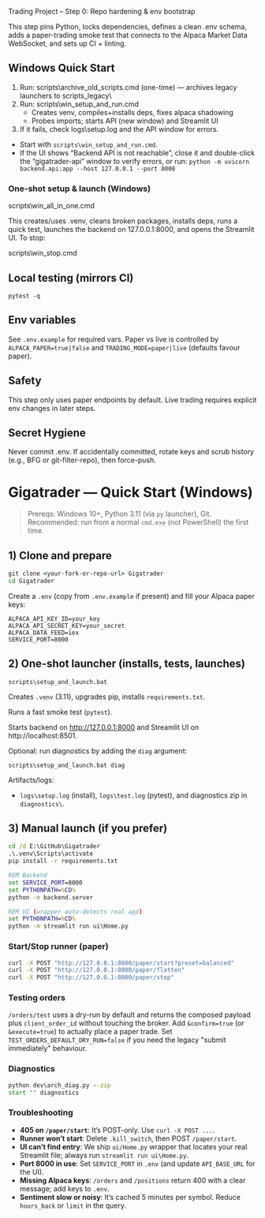 Trading Project – Step 0: Repo hardening & env bootstrap

This step pins Python, locks dependencies, defines a clean .env schema, adds a paper-trading smoke test that connects to the Alpaca Market Data WebSocket, and sets up CI + linting.

## Windows Quick Start
1) Run: scripts\archive_old_scripts.cmd (one-time) — archives legacy launchers to scripts\_legacy\
2) Run: scripts\win_setup_and_run.cmd
   - Creates venv, compiles+installs deps, fixes alpaca shadowing
   - Probes imports; starts API (new window) and Streamlit UI
3) If it fails, check logs\setup.log and the API window for errors.

- Start with `scripts\win_setup_and_run.cmd`.
- If the UI shows “Backend API is not reachable”, close it and double-click the “gigatrader-api” window to verify errors, or run:
  `python -m uvicorn backend.api:app --host 127.0.0.1 --port 8000`

### One-shot setup & launch (Windows)

scripts\win_all_in_one.cmd

This creates/uses .venv, cleans broken packages, installs deps, runs a quick test, launches the backend on 127.0.0.1:8000, and opens the Streamlit UI. To stop:

scripts\win_stop.cmd

## Local testing (mirrors CI)
```
pytest -q
```

## Env variables
See `.env.example` for required vars. Paper vs live is controlled by `ALPACA_PAPER=true|false`
and `TRADING_MODE=paper|live` (defaults favour paper).

## Safety
This step only uses paper endpoints by default. Live trading requires explicit env changes in later steps.

Secret Hygiene
--------------
Never commit .env. If accidentally committed, rotate keys and scrub history (e.g., BFG or git-filter-repo), then force-push.

# Gigatrader — Quick Start (Windows)

> Prereqs: Windows 10+, Python 3.11 (via `py` launcher), Git.  
> Recommended: run from a normal `cmd.exe` (not PowerShell) the first time.

## 1) Clone and prepare
```bat
git clone <your-fork-or-repo-url> Gigatrader
cd Gigatrader
```

Create a `.env` (copy from `.env.example` if present) and fill your Alpaca paper keys:

```env
ALPACA_API_KEY_ID=your_key
ALPACA_API_SECRET_KEY=your_secret
ALPACA_DATA_FEED=iex
SERVICE_PORT=8000
```

## 2) One-shot launcher (installs, tests, launches)
```
scripts\setup_and_launch.bat
```

Creates `.venv` (3.11), upgrades pip, installs `requirements.txt`.

Runs a fast smoke test (`pytest`).

Starts backend on http://127.0.0.1:8000 and Streamlit UI on http://localhost:8501.

Optional: run diagnostics by adding the `diag` argument:

```
scripts\setup_and_launch.bat diag
```

Artifacts/logs:

- `logs\setup.log` (install), `logs\test.log` (pytest), and diagnostics zip in `diagnostics\`.

## 3) Manual launch (if you prefer)
```bat
cd /d E:\GitHub\Gigatrader
.\.venv\Scripts\activate
pip install -r requirements.txt

REM Backend
set SERVICE_PORT=8000
set PYTHONPATH=%CD%
python -m backend.server

REM UI (wrapper auto-detects real app)
set PYTHONPATH=%CD%
python -m streamlit run ui\Home.py
```

### Start/Stop runner (paper)
```bat
curl -X POST "http://127.0.0.1:8000/paper/start?preset=balanced"
curl -X POST "http://127.0.0.1:8000/paper/flatten"
curl -X POST "http://127.0.0.1:8000/paper/stop"
```

### Testing orders

`/orders/test` uses a dry-run by default and returns the composed payload plus `client_order_id` without touching the broker. Add `&confirm=true` (or `&execute=true`) to actually place a paper trade. Set `TEST_ORDERS_DEFAULT_DRY_RUN=false` if you need the legacy "submit immediately" behaviour.

### Diagnostics
```bat
python dev\arch_diag.py --zip
start "" diagnostics
```

### Troubleshooting

- **405 on `/paper/start`**: It’s POST-only. Use `curl -X POST ...`.
- **Runner won’t start**: Delete `.kill_switch`, then POST `/paper/start`.
- **UI can’t find entry**: We ship `ui/Home.py` wrapper that locates your real Streamlit file; always run `streamlit run ui\Home.py`.
- **Port 8000 in use**: Set `SERVICE_PORT` in `.env` (and update `API_BASE_URL` for the UI).
- **Missing Alpaca keys**: `/orders` and `/positions` return 400 with a clear message; add keys to `.env`.
- **Sentiment slow or noisy**: It’s cached 5 minutes per symbol. Reduce `hours_back` or `limit` in the query.

